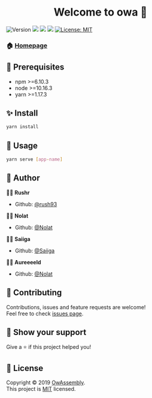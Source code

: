<h1 align="center">Welcome to owa 👋</h1>
<p>
  <img alt="Version" src="https://img.shields.io/badge/version-0.1.0-blue.svg?cacheSeconds=2592000" />
  <img src="https://img.shields.io/badge/npm-%3E%3D6.10.3-blue.svg" />
  <img src="https://img.shields.io/badge/node-%3E%3D10.16.3-blue.svg" />
  <img src="https://img.shields.io/badge/yarn-%3E%3D1.17.3-blue.svg" />
  <a href="https://github.com/OwAssembly/owa/blob/master/LICENSE">
    <img alt="License: MIT" src="https://img.shields.io/badge/License-MIT-yellow.svg" target="_blank" />
  </a>
</p>

### 🏠 [Homepage](https://github.com/OwAssembly/owa#readme)

## 📌 Prerequisites

- npm >=6.10.3
- node >=10.16.3
- yarn >=1.17.3

## ✨ Install

```sh
yarn install
```

## 🚀 Usage

```sh
yarn serve [app-name]
```

## 👥 Author

👨‍💼 **Rushr**

- Github: [@rush93](https://github.com/rush93)

👨‍💼 **Nolat**

- Github: [@Nolat](https://github.com/Nolat)


👨‍💼 **Saiiga**

- Github: [@Saiiga](https://github.com/Saiiga)



👨‍💼 **Aureeeeld**

- Github: [@Nolat](https://github.com/Aureeeeld)


## 🤝 Contributing

Contributions, issues and feature requests are welcome!<br />Feel free to check [issues page](https://github.com/OwAssembly/owa/issues).

## 🎉 Show your support

Give a ⭐️ if this project helped you!

## 📝 License

Copyright © 2019 [OwAssembly](https://github.com/OwAssembly).<br />
This project is [MIT](https://github.com/OwAssembly/owa/blob/master/LICENSE) licensed.
